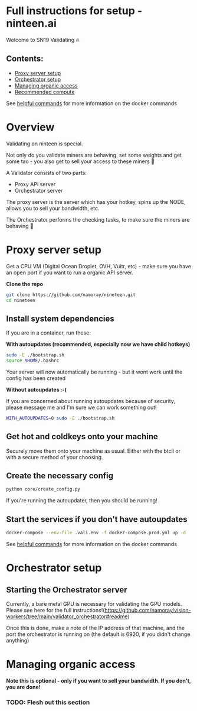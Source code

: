 # Full instructions for setup - ninteen.ai

Welcome to SN19 Validating 🔥


## Contents:

- [Proxy server setup](#proxy-server-setup)
- [Orchestrator setup](#orchestrator-setup)
- [Managing organic access](#managing-organic-access)
- [Recommended compute](./recommended-compute)

See [helpful commands](./helpful-commands.md) for more information on the docker commands

# Overview

Validating on ninteen is special.

Not only do you validate miners are behaving, set some weights and get some tao - you also get to sell your access to these miners 🤩


A Validator consists of two parts:

- Proxy API server
- Orchestrator server

The proxy server is the server which has your hotkey,  spins up the NODE, allows you to sell your bandwidth, etc. 

The Orchestrator performs the checking tasks, to make sure the miners are behaving 🫡


# Proxy server setup

Get a CPU VM (Digital Ocean Droplet, OVH, Vultr, etc)  - make sure you have an open port if you want to run a organic API server.

**Clone the repo**
```bash
git clone https://github.com/namoray/nineteen.git
cd nineteen
```

## Install system dependencies

If you are in a container, run these:

**With autoupdates (recommended, especially now we have child hotkeys)**

```bash
sudo -E ./bootstrap.sh
source $HOME/.bashrc
```
Your server will now automatically be running - but it wont work until the config has been created

**Without autoupdates :-(**

If you are concerned about running autoupdates because of security, please message me and I'm sure we can work something out!
```bash
WITH_AUTOUPDATES=0 sudo -E ./bootstrap.sh 
```


## Get hot and coldkeys onto your machine

Securely move them onto your machine as usual. Either with the btcli or with a secure method of your choosing.


## Create the necessary config

```bash
python core/create_config.py
```
If you're running the autoupdater, then you should be running!

## Start the services if you don't have autoupdates

```bash
docker-compose --env-file .vali.env -f docker-compose.prod.yml up -d
```

See [helpful commands](./helpful-commands.md) for more information on the docker commands

# Orchestrator setup

## Starting the Orchestrator server

Currently, a bare metal GPU is necessary for validating the GPU models. Please see here for the full instructions!(https://github.com/namoray/vision-workers/tree/main/validator_orchestrator#readme)

Once this is done, make a note of the IP address of that machine, and the port the orchestrator is running on (the default is 6920, if you didn't change anything)


# Managing organic access

**Note this is optional - only if you want to sell your bandwidth. If you don't, you are done!**

### TODO: Flesh out this section
